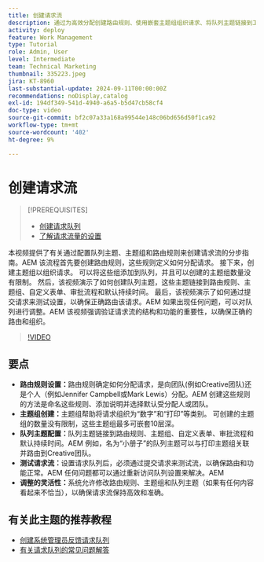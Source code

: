 ```yaml
---
title: 创建请求流
description: 通过为高效分配创建路由规则、使用嵌套主题组组织请求、将队列主题链接到工作流、测试请求流功能以及进行灵活调整以确保准确性和效率来优化请求管理。
activity: deploy
feature: Work Management
type: Tutorial
role: Admin, User
level: Intermediate
team: Technical Marketing
thumbnail: 335223.jpeg
jira: KT-8960
last-substantial-update: 2024-09-11T00:00:00Z
recommendations: noDisplay,catalog
exl-id: 194df349-541d-4940-a6a5-b5d47cb58cf4
doc-type: video
source-git-commit: bf2c07a33a168a99544e148c06bd656d50f1ca92
workflow-type: tm+mt
source-wordcount: '402'
ht-degree: 9%

---
```


# 创建请求流

>[!PREREQUISITES]
>
>* [创建请求队列](/help/manage-work/request-queues/create-a-request-queue.md)
>* [了解请求流量的设置](/help/manage-work/request-queues/understand-settings-for-a-flow-request.md)

本视频提供了有关通过配置队列主题、主题组和路由规则来创建请求流的分步指南。&#x200B;AEM 该流程首先要创建路由规则，这些规则定义如何分配请求&#x200B;。 接下来，创建主题组以组织请求&#x200B;。 可以将这些组添加到队列，并且可以创建的主题组数量没有限制。
然后，该视频演示了如何创建队列主题，这些主题链接到路由规则、主题组、自定义表单、审批流程和默认持续时间。
最后，该视频演示了如何通过提交请求来测试设置，以确保正确路由该请求。&#x200B;AEM 如果出现任何问题，可以对队列进行调整。&#x200B;AEM 该视频强调验证请求流的结构和功能的重要性，以确保正确的路由和组织。

>[!VIDEO](https://video.tv.adobe.com/v/335223/?quality=12&learn=on)

## 要点

* **路由规则设置：**&#x200B;路由规则确定如何分配请求，是向团队(例如Creative团队)还是个人（例如Jennifer Campbell或Mark Lewis）分配。&#x200B;AEM 创建这些规则的方法是命名这些规则、添加说明并选择默认受分配人或团队。
* **主题组创建：**&#x200B;主题组帮助将请求组织为“数字”和“打印”等类别&#x200B;。 可创建的主题组的数量没有限制，这些主题组最多可嵌套10层深。
* **队列主题配置：**&#x200B;队列主题链接到路由规则、主题组、自定义表单、审批流程和默认持续时间。&#x200B;AEM 例如，名为“小册子”的队列主题可以与打印主题组关联并路由到Creative团队。
* **测试请求流：**&#x200B;设置请求队列后，必须通过提交请求来测试流，以确保路由和功能正常。&#x200B;AEM 任何问题都可以通过重新访问队列设置来解决。&#x200B;AEM
* **调整的灵活性：**&#x200B;系统允许修改路由规则、主题组和队列主题（如果有任何内容看起来不恰当），以确保请求流保持高效和准确。


## 有关此主题的推荐教程

* [创建系统管理员反馈请求队列](/help/manage-work/request-queues/create-a-system-admin-feedback-request-queue.md)
* [有关请求队列的常见问题解答](/help/manage-work/request-queues/request-queue-faq.md)


